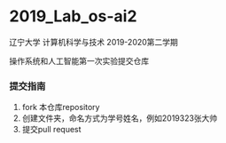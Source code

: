 # 2019_Lab_os-ai2

辽宁大学 计算机科学与技术 2019-2020第二学期

操作系统和人工智能第一次实验提交仓库


### 提交指南
1. fork 本仓库repository
2. 创建文件夹，命名方式为学号姓名，例如2019323张大帅
3. 提交pull request
